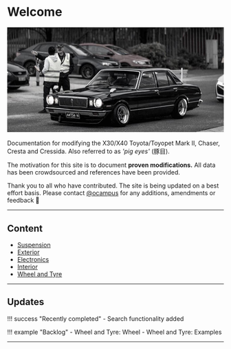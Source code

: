 # Welcome

![ocampus MX32 Cressida](./assets/home-index.jpg)

Documentation for modifying the X30/X40 Toyota/Toyopet Mark II, Chaser, Cresta and Cressida. Also referred to as _'pig eyes'_ (豚目).

The motivation for this site is to document **proven modifications.** All data has been crowdsourced and references have been provided.

Thank you to all who have contributed. The site is being updated on a best effort basis. Please contact [@ocampus](https://www.instagram.com/ocampus/) for any additions, amendments or feedback :pray:

---

## Content

- [Suspension](./suspension/index.md)
- [Exterior](./exterior/index.md)
- [Electronics](./electronics/index.md)
- [Interior](./interior/index.md)
- [Wheel and Tyre](./wheel-and-tyre/index.md)

---

## Updates

!!! success "Recently completed"
    - Search functionality added

!!! example "Backlog"
    - Wheel and Tyre: Wheel
    - Wheel and Tyre: Examples

---

